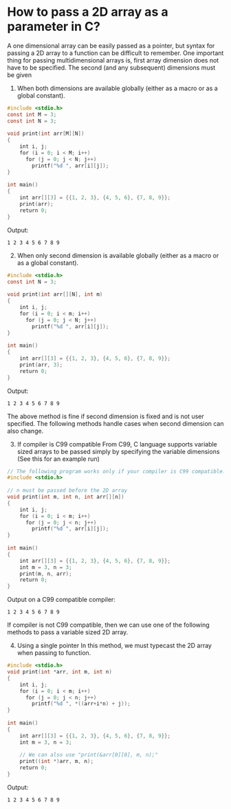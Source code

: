 # How to pass a 2D array as a parameter in C?

A one dimensional array can be easily passed as a pointer, but syntax for passing a 2D array to a function can be difficult to remember. One important thing for passing multidimensional arrays is, first array dimension does not have to be specified. The second (and any subsequent) dimensions must be given
1) When both dimensions are available globally (either as a macro or as a global constant).
```c
#include <stdio.h> 
const int M = 3; 
const int N = 3; 
  
void print(int arr[M][N]) 
{ 
    int i, j; 
    for (i = 0; i < M; i++) 
      for (j = 0; j < N; j++) 
        printf("%d ", arr[i][j]); 
} 
  
int main() 
{ 
    int arr[][3] = {{1, 2, 3}, {4, 5, 6}, {7, 8, 9}}; 
    print(arr); 
    return 0; 
} 
```
Output:
```console
1 2 3 4 5 6 7 8 9
```

2) When only second dimension is available globally (either as a macro or as a global constant).

```c
#include <stdio.h> 
const int N = 3; 
  
void print(int arr[][N], int m) 
{ 
    int i, j; 
    for (i = 0; i < m; i++) 
      for (j = 0; j < N; j++) 
        printf("%d ", arr[i][j]); 
} 
  
int main() 
{ 
    int arr[][3] = {{1, 2, 3}, {4, 5, 6}, {7, 8, 9}}; 
    print(arr, 3); 
    return 0; 
} 
```
Output:

```console
1 2 3 4 5 6 7 8 9
```

The above method is fine if second dimension is fixed and is not user specified. The following methods handle cases when second dimension can also change.

3) If compiler is C99 compatible
From C99, C language supports variable sized arrays to be passed simply by specifying the variable dimensions (See this for an example run)

```c
// The following program works only if your compiler is C99 compatible. 
#include <stdio.h> 
  
// n must be passed before the 2D array 
void print(int m, int n, int arr[][n]) 
{ 
    int i, j; 
    for (i = 0; i < m; i++) 
      for (j = 0; j < n; j++) 
        printf("%d ", arr[i][j]); 
} 
  
int main() 
{ 
    int arr[][3] = {{1, 2, 3}, {4, 5, 6}, {7, 8, 9}}; 
    int m = 3, n = 3; 
    print(m, n, arr); 
    return 0; 
}
```
Output on a C99 compatible compiler:
```console
1 2 3 4 5 6 7 8 9
```
If compiler is not C99 compatible, then we can use one of the following methods to pass a variable sized 2D array.

4) Using a single pointer
In this method, we must typecast the 2D array when passing to function.
```c
#include <stdio.h> 
void print(int *arr, int m, int n) 
{ 
    int i, j; 
    for (i = 0; i < m; i++) 
      for (j = 0; j < n; j++) 
        printf("%d ", *((arr+i*n) + j)); 
} 
  
int main() 
{ 
    int arr[][3] = {{1, 2, 3}, {4, 5, 6}, {7, 8, 9}}; 
    int m = 3, n = 3; 
  
    // We can also use "print(&arr[0][0], m, n);" 
    print((int *)arr, m, n); 
    return 0; 
} 
```
Output:
```console
1 2 3 4 5 6 7 8 9
```
